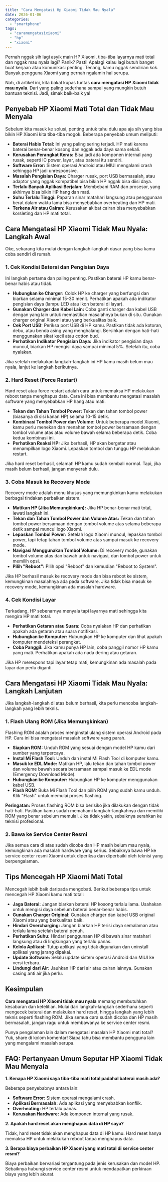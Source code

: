 ```yaml
---
title: "Cara Mengatasi Hp Xiaomi Tidak Mau Nyala"
date: 2026-01-06
categories: 
  - "smartphone"
tags: 
  - "caramengatasixiaomi"
  - "hp"
  - "xiaomi"
---
```


Pernah nggak sih lagi asyik main HP Xiaomi, tiba-tiba layarnya mati total dan nggak mau nyala lagi? Panik? Pasti! Apalagi kalau lagi butuh banget buat kerjaan atau komunikasi penting. Tenang, kamu nggak sendirian kok. Banyak pengguna Xiaomi yang pernah ngalamin hal serupa.

Nah, di artikel ini, kita bakal kupas tuntas **cara mengatasi HP Xiaomi tidak mau nyala**. Dari yang paling sederhana sampai yang mungkin butuh bantuan teknisi. Jadi, simak baik-baik ya!

## Penyebab HP Xiaomi Mati Total dan Tidak Mau Menyala

Sebelum kita masuk ke solusi, penting untuk tahu dulu apa aja sih yang bisa bikin HP Xiaomi kita tiba-tiba mogok. Beberapa penyebab umum meliputi:

- **Baterai Habis Total:** Ini yang paling sering terjadi. HP mati karena baterai benar-benar kosong dan nggak ada daya sama sekali.
- **Kerusakan Perangkat Keras:** Bisa jadi ada komponen internal yang rusak, seperti IC power, layar, atau baterai itu sendiri.
- **Software Error:** Sistem operasi Android atau MIUI mengalami crash sehingga HP jadi unresponsive.
- **Masalah Pengisian Daya:** Charger rusak, port USB bermasalah, atau adaptor yang nggak kompatibel bisa bikin HP nggak bisa diisi daya.
- **Terlalu Banyak Aplikasi Berjalan:** Membebani RAM dan prosesor, yang akhirnya bisa bikin HP hang dan mati.
- **Suhu Terlalu Tinggi:** Paparan sinar matahari langsung atau penggunaan berat dalam waktu lama bisa menyebabkan overheating dan HP mati.
- **Terkena Air atau Cairan:** Kerusakan akibat cairan bisa menyebabkan korsleting dan HP mati total.

## Cara Mengatasi HP Xiaomi Tidak Mau Nyala: Langkah Awal

Oke, sekarang kita mulai dengan langkah-langkah dasar yang bisa kamu coba sendiri di rumah.

### 1\. Cek Kondisi Baterai dan Pengisian Daya

Ini langkah pertama dan paling penting. Pastikan baterai HP kamu benar-benar habis atau tidak.

- **Hubungkan ke Charger:** Colok HP ke charger yang berfungsi dan biarkan selama minimal 15-30 menit. Perhatikan apakah ada indikator pengisian daya (lampu LED atau ikon baterai di layar).
- **Gunakan Charger dan Kabel Lain:** Coba ganti charger dan kabel USB dengan yang lain untuk memastikan masalahnya bukan di situ. Gunakan charger original Xiaomi atau yang berkualitas baik.
- **Cek Port USB:** Periksa port USB di HP kamu. Pastikan tidak ada kotoran, debu, atau benda asing yang menghalangi. Bersihkan dengan hati-hati menggunakan sikat kecil atau cotton bud.
- **Perhatikan Indikator Pengisian Daya:** Jika indikator pengisian daya muncul, biarkan HP mengisi daya sampai minimal 5%. Setelah itu, coba nyalakan.

Jika setelah melakukan langkah-langkah ini HP kamu masih belum mau nyala, lanjut ke langkah berikutnya.

### 2\. Hard Reset (Force Restart)

Hard reset atau force restart adalah cara untuk memaksa HP melakukan reboot tanpa menghapus data. Cara ini bisa membantu mengatasi masalah software yang menyebabkan HP hang atau mati.

- **Tekan dan Tahan Tombol Power:** Tekan dan tahan tombol power (biasanya di sisi kanan HP) selama 10-15 detik.
- **Kombinasi Tombol Power dan Volume:** Untuk beberapa model Xiaomi, kamu perlu menekan dan menahan tombol power bersamaan dengan tombol volume atas atau volume bawah selama beberapa detik. Coba kedua kombinasi ini.
- **Perhatikan Reaksi HP:** Jika berhasil, HP akan bergetar atau menampilkan logo Xiaomi. Lepaskan tombol dan tunggu HP melakukan restart.

Jika hard reset berhasil, selamat! HP kamu sudah kembali normal. Tapi, jika masih belum berhasil, jangan menyerah dulu.

### 3\. Coba Masuk ke Recovery Mode

Recovery mode adalah menu khusus yang memungkinkan kamu melakukan berbagai tindakan perbaikan sistem.

- **Matikan HP (Jika Memungkinkan):** Jika HP benar-benar mati total, lewati langkah ini.
- **Tekan dan Tahan Tombol Power dan Volume Atas:** Tekan dan tahan tombol power bersamaan dengan tombol volume atas selama beberapa detik sampai muncul logo Xiaomi.
- **Lepaskan Tombol Power:** Setelah logo Xiaomi muncul, lepaskan tombol power, tapi tetap tahan tombol volume atas sampai masuk ke recovery mode.
- **Navigasi Menggunakan Tombol Volume:** Di recovery mode, gunakan tombol volume atas dan bawah untuk navigasi, dan tombol power untuk memilih opsi.
- **Pilih "Reboot":** Pilih opsi "Reboot" dan kemudian "Reboot to System".

Jika HP berhasil masuk ke recovery mode dan bisa reboot ke sistem, kemungkinan masalahnya ada pada software. Jika tidak bisa masuk ke recovery mode, kemungkinan ada masalah hardware.

### 4\. Cek Kondisi Layar

Terkadang, HP sebenarnya menyala tapi layarnya mati sehingga kita mengira HP mati total.

- **Perhatikan Getaran atau Suara:** Coba nyalakan HP dan perhatikan apakah ada getaran atau suara notifikasi.
- **Hubungkan ke Komputer:** Hubungkan HP ke komputer dan lihat apakah komputer mendeteksi perangkat.
- **Coba Panggil:** Jika kamu punya HP lain, coba panggil nomor HP kamu yang mati. Perhatikan apakah ada nada dering atau getaran.

Jika HP merespons tapi layar tetap mati, kemungkinan ada masalah pada layar dan perlu diganti.

## Cara Mengatasi HP Xiaomi Tidak Mau Nyala: Langkah Lanjutan

Jika langkah-langkah di atas belum berhasil, kita perlu mencoba langkah-langkah yang lebih teknis.

### 1\. Flash Ulang ROM (Jika Memungkinkan)

Flashing ROM adalah proses menginstal ulang sistem operasi Android pada HP. Cara ini bisa mengatasi masalah software yang parah.

- **Siapkan ROM:** Unduh ROM yang sesuai dengan model HP kamu dari sumber yang terpercaya.
- **Instal Mi Flash Tool:** Unduh dan instal Mi Flash Tool di komputer kamu.
- **Masuk ke EDL Mode:** Matikan HP, lalu tekan dan tahan tombol power dan volume bawah secara bersamaan sampai masuk ke EDL mode (Emergency Download Mode).
- **Hubungkan ke Komputer:** Hubungkan HP ke komputer menggunakan kabel USB.
- **Flash ROM:** Buka Mi Flash Tool dan pilih ROM yang sudah kamu unduh. Klik "Flash" untuk memulai proses flashing.

**Peringatan:** Proses flashing ROM bisa berisiko jika dilakukan dengan tidak hati-hati. Pastikan kamu sudah memahami langkah-langkahnya dan memiliki ROM yang benar sebelum memulai. Jika tidak yakin, sebaiknya serahkan ke teknisi profesional.

### 2\. Bawa ke Service Center Resmi

Jika semua cara di atas sudah dicoba dan HP masih belum mau nyala, kemungkinan ada masalah hardware yang serius. Sebaiknya bawa HP ke service center resmi Xiaomi untuk diperiksa dan diperbaiki oleh teknisi yang berpengalaman.

## Tips Mencegah HP Xiaomi Mati Total

Mencegah lebih baik daripada mengobati. Berikut beberapa tips untuk mencegah HP Xiaomi kamu mati total:

- **Jaga Baterai:** Jangan biarkan baterai HP kosong terlalu lama. Usahakan untuk mengisi daya sebelum baterai benar-benar habis.
- **Gunakan Charger Original:** Gunakan charger dan kabel USB original Xiaomi atau yang berkualitas baik.
- **Hindari Overcharging:** Jangan biarkan HP terisi daya semalaman atau terlalu lama setelah baterai penuh.
- **Perhatikan Suhu:** Hindari penggunaan HP di bawah sinar matahari langsung atau di lingkungan yang terlalu panas.
- **Kelola Aplikasi:** Tutup aplikasi yang tidak digunakan dan uninstall aplikasi yang jarang dipakai.
- **Update Software:** Selalu update sistem operasi Android dan MIUI ke versi terbaru.
- **Lindungi dari Air:** Jauhkan HP dari air atau cairan lainnya. Gunakan casing anti air jika perlu.

## Kesimpulan

**Cara mengatasi HP Xiaomi tidak mau nyala** memang membutuhkan kesabaran dan ketelitian. Mulai dari langkah-langkah sederhana seperti mengecek baterai dan melakukan hard reset, hingga langkah yang lebih teknis seperti flashing ROM. Jika semua cara sudah dicoba dan HP masih bermasalah, jangan ragu untuk membawanya ke service center resmi.

Punya pengalaman lain dalam mengatasi masalah HP Xiaomi mati total? Yuk, share di kolom komentar! Siapa tahu bisa membantu pengguna lain yang mengalami masalah serupa.

## FAQ: Pertanyaan Umum Seputar HP Xiaomi Tidak Mau Menyala

**1\. Kenapa HP Xiaomi saya tiba-tiba mati total padahal baterai masih ada?**

Beberapa penyebabnya antara lain:

- **Software Error:** Sistem operasi mengalami crash.
- **Aplikasi Bermasalah:** Ada aplikasi yang menyebabkan konflik.
- **Overheating:** HP terlalu panas.
- **Kerusakan Hardware:** Ada komponen internal yang rusak.

**2\. Apakah hard reset akan menghapus data di HP saya?**

Tidak, hard reset tidak akan menghapus data di HP kamu. Hard reset hanya memaksa HP untuk melakukan reboot tanpa menghapus data.

**3\. Berapa biaya perbaikan HP Xiaomi yang mati total di service center resmi?**

Biaya perbaikan bervariasi tergantung pada jenis kerusakan dan model HP. Sebaiknya hubungi service center resmi untuk mendapatkan perkiraan biaya yang lebih akurat.
